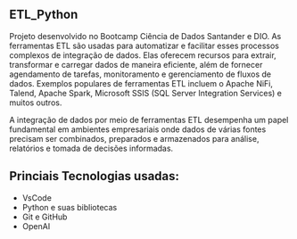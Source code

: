 ## ETL_Python
Projeto desenvolvido no Bootcamp Ciência de Dados Santander e DIO. As ferramentas ETL são usadas para automatizar e facilitar esses processos complexos de integração de dados. 
Elas oferecem recursos para extrair, transformar e carregar dados de maneira eficiente, além de fornecer agendamento de tarefas, monitoramento e gerenciamento de fluxos de dados. 
Exemplos populares de ferramentas ETL incluem o Apache NiFi, Talend, Apache Spark, Microsoft SSIS (SQL Server Integration Services) e muitos outros.

A integração de dados por meio de ferramentas ETL desempenha um papel fundamental em ambientes empresariais onde dados de várias fontes precisam ser combinados, preparados e armazenados para análise, relatórios e tomada de decisões informadas.

## Princiais Tecnologias usadas:
- VsCode
- Python e suas bibliotecas
- Git e GitHub
- OpenAI
  
  

